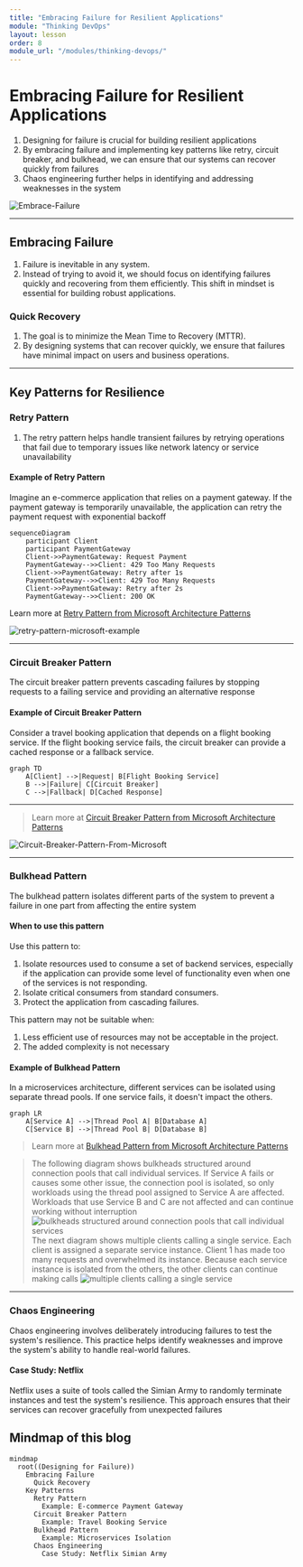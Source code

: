 ```yaml
---
title: "Embracing Failure for Resilient Applications"
module: "Thinking DevOps"
layout: lesson
order: 8
module_url: "/modules/thinking-devops/"
---
```



# Embracing Failure for Resilient Applications

1. Designing for failure is crucial for building resilient applications
2. By embracing failure and implementing key patterns like retry, circuit breaker, and bulkhead, we can ensure that our systems can recover quickly from failures
3. Chaos engineering further helps in identifying and addressing weaknesses in the system

![Embrace-Failure](embrace-failure-diagram.png)

---

## Embracing Failure

1. Failure is inevitable in any system. 
2. Instead of trying to avoid it, we should focus on identifying failures quickly and recovering from them efficiently. This shift in mindset is essential for building robust applications.

### Quick Recovery

1. The goal is to minimize the Mean Time to Recovery (MTTR).
2. By designing systems that can recover quickly, we ensure that failures have minimal impact on users and business operations.

---

## Key Patterns for Resilience

### Retry Pattern

1. The retry pattern helps handle transient failures by retrying operations that fail due to temporary issues like network latency or service unavailability

#### Example of Retry Pattern

Imagine an e-commerce application that relies on a payment gateway. If the payment gateway is temporarily unavailable, the application can retry the payment request with exponential backoff

```mermaid
sequenceDiagram
    participant Client
    participant PaymentGateway
    Client->>PaymentGateway: Request Payment
    PaymentGateway-->>Client: 429 Too Many Requests
    Client->>PaymentGateway: Retry after 1s
    PaymentGateway-->>Client: 429 Too Many Requests
    Client->>PaymentGateway: Retry after 2s
    PaymentGateway-->>Client: 200 OK
```


Learn more at [Retry Pattern from Microsoft Architecture Patterns](https://learn.microsoft.com/en-us/azure/architecture/patterns/retry)

![retry-pattern-microsoft-example](microsoft-retry-strategy.png)

---

### Circuit Breaker Pattern

The circuit breaker pattern prevents cascading failures by stopping requests to a failing service and providing an alternative response

#### Example of Circuit Breaker Pattern

Consider a travel booking application that depends on a flight booking service. If the flight booking service fails, the circuit breaker can provide a cached response or a fallback service.

```mermaid
graph TD
    A[Client] -->|Request| B[Flight Booking Service]
    B -->|Failure| C[Circuit Breaker]
    C -->|Fallback| D[Cached Response]
```
---


> Learn more at [Circuit Breaker Pattern from Microsoft Architecture Patterns](https://learn.microsoft.com/en-us/azure/architecture/patterns/circuit-breaker)

![Circuit-Breaker-Pattern-From-Microsoft](circuit-breaker-architecture.png)



---


### Bulkhead Pattern

The bulkhead pattern isolates different parts of the system to prevent a failure in one part from affecting the entire system

#### When to use this pattern
Use this pattern to:
1. Isolate resources used to consume a set of backend services, especially if the application can provide some level of functionality even when one of the services is not responding.
1. Isolate critical consumers from standard consumers.
1. Protect the application from cascading failures.

This pattern may not be suitable when:
1. Less efficient use of resources may not be acceptable in the project.
1. The added complexity is not necessary

#### Example of Bulkhead Pattern

In a microservices architecture, different services can be isolated using separate thread pools. If one service fails, it doesn't impact the others.

```mermaid
graph LR
    A[Service A] -->|Thread Pool A| B[Database A]
    C[Service B] -->|Thread Pool B| D[Database B]
```



> Learn more at [Bulkhead Pattern from Microsoft Architecture Patterns](https://learn.microsoft.com/en-us/azure/architecture/patterns/bulkhead)

> The following diagram shows bulkheads structured around connection pools that call individual services. If Service A fails or causes some other issue, the connection pool is isolated, so only workloads using the thread pool assigned to Service A are affected. Workloads that use Service B and C are not affected and can continue working without interruption
![bulkheads structured around connection pools that call individual services](bulkheads_connection_pools_individual_services.png)
The next diagram shows multiple clients calling a single service. Each client is assigned a separate service instance. Client 1 has made too many requests and overwhelmed its instance. Because each service instance is isolated from the others, the other clients can continue making calls
![multiple clients calling a single service](multiple_clients_service_calls.png)


---

### Chaos Engineering

Chaos engineering involves deliberately introducing failures to test the system's resilience. This practice helps identify weaknesses and improve the system's ability to handle real-world failures.

#### Case Study: Netflix

Netflix uses a suite of tools called the Simian Army to randomly terminate instances and test the system's resilience. This approach ensures that their services can recover gracefully from unexpected failures

## Mindmap of this blog

```mermaid
mindmap
  root((Designing for Failure))
    Embracing Failure
      Quick Recovery
    Key Patterns
      Retry Pattern
        Example: E-commerce Payment Gateway
      Circuit Breaker Pattern
        Example: Travel Booking Service
      Bulkhead Pattern
        Example: Microservices Isolation
      Chaos Engineering
        Case Study: Netflix Simian Army
```